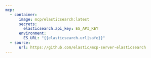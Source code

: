 ```yaml
---
mcp:
  - container:
      image: mcp/elasticsearch:latest
      secrets:
        elasticsearch.api_key: ES_API_KEY
      environment:
        ES_URL: "{{elasticsearch.url|safe}}"
  - source:
      url: https://github.com/elastic/mcp-server-elasticsearch
---
```

